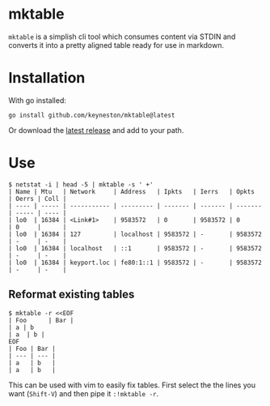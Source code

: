 # mktable

`mktable` is a simplish cli tool which consumes content via STDIN and converts
it into a pretty aligned table ready for use in markdown.

# Installation

With go installed:

```
go install github.com/keyneston/mktable@latest
```

Or download the [latest release](https://github.com/keyneston/mktable/releases/) and add to your path.


# Use

```
$ netstat -i | head -5 | mktable -s ' +'
| Name | Mtu   | Network     | Address   | Ipkts   | Ierrs   | Opkts   | Oerrs | Coll |
| ---- | ----- | ----------- | --------- | ------- | ------- | ------- | ----- | ---- |
| lo0  | 16384 | <Link#1>    | 9583572   | 0       | 9583572 | 0       | 0     |      |
| lo0  | 16384 | 127         | localhost | 9583572 | -       | 9583572 | -     | -    |
| lo0  | 16384 | localhost   | ::1       | 9583572 | -       | 9583572 | -     | -    |
| lo0  | 16384 | keyport.loc | fe80:1::1 | 9583572 | -       | 9583572 | -     | -    |
```

## Reformat existing tables

```
$ mktable -r <<EOF
| Foo      | Bar |
| a | b
| a  | b |
EOF
| Foo | Bar |
| --- | --- |
| a   | b   |
| a   | b   |
```

This can be used with vim to easily fix tables. First select the the lines you want (`Shift-V`) and then pipe it `:!mktable -r`.
